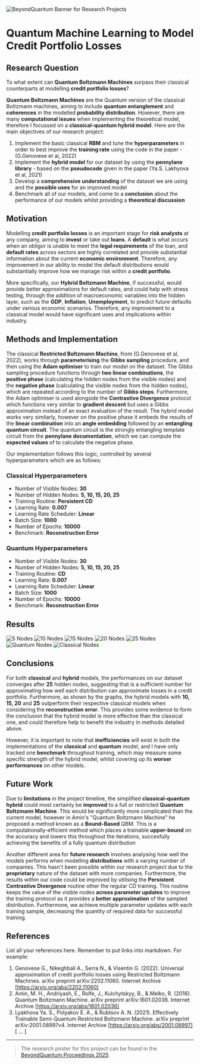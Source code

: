 ![BeyondQuantum Banner for Research Projects](../BeyondQuantum_Banner_Research_Projects_2025.png)

# Quantum Machine Learning to Model Credit Portfolio Losses

## Research Question

To what extent can **Quantum Boltzmann Machines** surpass their classical counterparts at modelling **credit portfolio losses**?

**Quantum Boltzmann Machines** are the Quantum version of the classical Boltzmann machines, aiming to include **quantum entanglement** and **coherences** in the modelled **probability distribution**. However, there are many **computational issues** when implementing the theoretical model, therefore I focussed on a **classical-quantum hybrid model**. Here are the main objectives of our research project:

1. Implement the basic classical **RBM** and tune the **hyperparameters** in order to best improve the **training rate** using the code in the paper - (G.Genovese et al, 2022)
2. Implement the **hybrid model** for our dataset by using the **pennylane library** - based on the **pseudocode** given in the paper (Ya.S. Lakhyova et al, 2021)
3. Develop a **comprehensive understanding** of the dataset we are using and the **possible uses** for an improved model
4. Benchmark all of our models, and come to a **conclusion** about the performance of our models whilst providing a **theoretical discussion**

## Motivation

Modelling **credit portfolio losses** is an important stage for **risk analysts** at any company, aiming to **invest** or take out **loans**. A **default** is what occurs when an obligor is unable to meet the **legal requirements** of the loan, and **default rates** across sectors are highly correlated and provide substantial information about the current **economic environment**. Therefore, any improvement in our ability to model the default distributions would substantially improve how we manage risk within a **credit portfolio**.

More specifically, our **Hybrid Boltzmann Machine**, if successful, would provide better approximations for default rates, and could help with stress testing, through the addition of macroeconomic variables into the hidden layer, such as the **GDP**, **Inflation**, **Unemployment**, to predict future defaults under various economic scenarios. Therefore, any improvement to a classical model would have significant uses and implications within industry.

## Methods and Implementation

The classical **Restricted Boltzmann Machine**, from (G.Genovese et al, 2022), works through **parameterising** the **Gibbs sampling** procedure, and then using the **Adam optimiser** to train our model on the dataset. The Gibbs sampling procedure functions through **two linear combinations**, the **positive phase** (calculating the hidden nodes from the visible nodes) and the **negative phase** (calculating the visible nodes from the hidden nodes), which are repeated according to the number of **Gibbs steps**. Furthermore, the Adam optimiser is used alongside the **Contrastive Divergence** protocol which functions very similar to **gradient descent** but uses a Gibbs approximation instead of an exact evaluation of the result. The hybrid model works very similarly, however on the positive phase it embeds the results of the **linear combination** into an **angle embedding** followed by an **entangling quantum circuit**. The quantum circuit is the strongly entangling template circuit from the **pennylane documentation**, which we can compute the **expected values** of to calculate the negative phase.

Our implementation follows this logic, controlled by several hyperparameters which are as follows:

### Classical Hyperparameters

- Number of Visible Nodes: **30**
- Number of Hidden Nodes: **5, 10, 15, 20, 25**
- Training Routine: **Persistent CD**
- Learning Rate: **0.007**
- Learning Rate Scheduler: **Linear**
- Batch Size: **1000**
- Number of Epochs: **10000**
- Benchmark: **Reconstruction Error**

### Quantum Hyperparameters

- Number of Visible Nodes: **30**
- Number of Hidden Nodes: **5, 10, 15, 20, 25**
- Training Routine: **CD**
- Learning Rate: **0.007**
- Learning Rate Scheduler: **Linear**
- Batch Size: **1000**
- Number of Epochs: **10000**
- Benchmark: **Reconstruction Error**

## Results 

![5 Nodes](./Graphs/5%20Nodes%20Comparison.png)
![10 Nodes](./Graphs/10%20Nodes%20Comparison.png)
![15 Nodes](./Graphs/15%20Nodes%20Comparison.png)
![20 Nodes](./Graphs/20%20Nodes%20Comparison.png)
![25 Nodes](./Graphs/25%20Nodes%20Comparison.png)
![Quantum Nodes](./Graphs/Quantum%20Model%20Comparison.png)
![Classical Nodes](./Graphs/Classical%20Model%20Comparison.png)
## Conclusions

For both **classical** and **hybrid** models, the performances on our dataset converges after **25** hidden nodes, suggesting that is a sufficient number for approximating how well each distribution can approximate losses in a credit portfolio. Furthermore, as shown by the graphs, the hybrid models with **10, 15, 20** and **25** outperform their respective classical models when considering the **reconstruction error**. This provides some evidence to form the conclusion that the hybrid model is more effective than the classical one, and could therefore help to benefit the industry in methods detailed above.

However, it is important to note that **inefficiencies** will exist in both the implementations of the **classical** and **quantum** model, and I have only tracked one **benchmark** throughout training, which may measure some specific strength of the hybrid model, whilst covering up its **worser performances** on other models.

## Future Work

Due to **limitations** in the project timeline, the simplified **classical-quantum hybrid** could most certainly be **improved** to a full or restricted **Quantum Boltzmann Machine**. This would be significantly more complicated than the current model, however in Amin's "Quantum Boltzmann Machine" he proposed a method known as a **Bound-Based** QBM. This is a computationally-efficient method which places a trainable **upper-bound** on the accuracy and lowers this throughout the iterations, succesfully achieving the benefits of a fully quantum distribution

Another different area for **future research** involves analysing how well the models performs when modelling **distributions** with a varying number of companies. This hasn't been possible within our research project due to the **proprietary** nature of the dataset with more companies. Furthermore, the results within our code could be improved by utilising the **Persistent Contrastive Divergence** routine other the regular CD training. This routine keeps the value of the visible nodes **across parameter updates** to improve the training protocol as it provides a **better approximation** of the sampled distribution. Furthermore, we achieve multiple parameter updates with each training sample, decreasing the quantity of required data for successful training.

## References

List all your references here. Remember to put links into markdown. For example:

1.  Genovese G., Nikeghbali A., Serra N., & Visentin G. (2022). Universal approximation of credit portfolio losses using Restricted Boltzmann Machines. arXiv preprint arXiv:2202.11060. Internet Archive [https://arxiv.org/abs/2202.11060]
2.  Amin, M. H., Andriyash, E., Rolfe, J., Kulchytskyy, B., & Melko, R. (2016). Quantum Boltzmann Machine. arXiv preprint arXiv:1601.02036. Internet Archive [https://arxiv.org/abs/1601.02036]
3.  Lyakhova Ya. S., Polyakov E. A., & Rubtsov A. N. (2021). Effectively Trainable Semi-Quantum Restricted Boltzmann Machine. arXiv preprint arXiv:2001.08997v4. Internet Archive [https://arxiv.org/abs/2001.08997]
[ ... ]

---

> The research poster for this project can be found in the [BeyondQuantum Proceedings 2025](https://thinkingbeyond.education/beyondquantum_proceedings_2025/).

